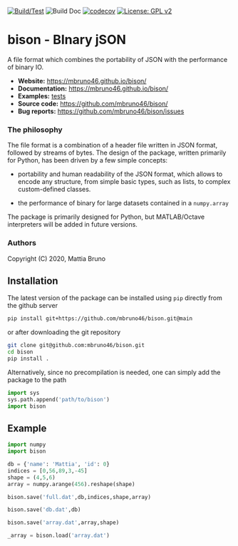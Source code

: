 
[![Build/Test](https://github.com/mbruno46/bison/workflows/Build/Test/badge.svg)](https://github.com/mbruno46/bison/actions?query=workflow%3ABuild%2FTest)
![Build Doc](https://github.com/mbruno46/bison/workflows/Build%20Doc/badge.svg)
[![codecov](https://codecov.io/gh/mbruno46/bison/branch/main/graph/badge.svg?token=XC7BSOMPPC)](https://codecov.io/gh/mbruno46/bison)
[![License: GPL v2](https://img.shields.io/badge/License-GPL%20v2-blue.svg)](https://www.gnu.org/licenses/old-licenses/gpl-2.0.en.html)

# bison - BInary jSON

A file format which combines the portability of JSON with the performance of binary IO.

- **Website:** https://mbruno46.github.io/bison/
- **Documentation:** https://mbruno46.github.io/bison/
- **Examples:** [tests](./tests)
- **Source code:** https://github.com/mbruno46/bison/
- **Bug reports:** https://github.com/mbruno46/bison/issues

### The philosophy

The file format is a combination of a header file written in JSON format, followed by streams of bytes.
The design of the package, written primarily for Python, has been driven by a few simple concepts:

 * portability and human readability of the JSON format, which allows to encode any structure, from simple 
 basic types, such as lists, to complex custom-defined classes.
 
 * the performance of binary for large datasets contained in a `numpy.array`
 
The package is primarily designed for Python, but MATLAB/Octave interpreters will be added in future versions.

### Authors

Copyright (C) 2020, Mattia Bruno

## Installation

The latest version of the package can be installed using `pip` directly from the github server

```bash
pip install git+https://github.com/mbruno46/bison.git@main
```

or after downloading the git repository

```bash
git clone git@github.com:mbruno46/bison.git
cd bison
pip install .
```

Alternatively, since no precompilation is needed, one can simply add the package to the path

```python
import sys
sys.path.append('path/to/bison')
import bison
```

## Example

```python
import numpy
import bison

db = {'name': 'Mattia', 'id': 0}
indices = [0,56,89,3,-45]
shape = (4,5,6)
array = numpy.arange(456).reshape(shape)

bison.save('full.dat',db,indices,shape,array)

bison.save('db.dat',db)

bison.save('array.dat',array,shape)

_array = bison.load('array.dat')
```
